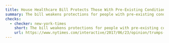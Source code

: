 ```yaml
---
title: House Healthcare Bill Protects Those With Pre-Existing Conditions As Well As Obamacare
summary: The bill weakens protections for people with pre-existing conditions.
checks:
  - checker: new-york-times
    short: The bill weakens protections for people with pre-existing conditions.
    url: https://www.nytimes.com/interactive/2017/06/23/opinion/trumps-lies.html
---
```

